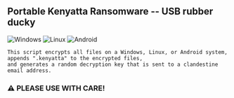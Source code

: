 ## Portable Kenyatta Ransomware -- USB rubber ducky 

![Windows](https://img.shields.io/badge/Windows-0078D6?style=for-the-badge&logo=windows&logoColor=white) ![Linux](https://img.shields.io/badge/Linux-FCC624?style=for-the-badge&logo=linux&logoColor=black) ![Android](https://img.shields.io/badge/Android-3DDC84?style=for-the-badge&logo=android&logoColor=white)

    This script encrypts all files on a Windows, Linux, or Android system, 
    appends ".kenyatta" to the encrypted files, 
    and generates a random decryption key that is sent to a clandestine email address.

### ⚠️ PLEASE USE WITH CARE!
